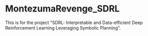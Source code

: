 # MontezumaRevenge_SDRL
This is for the project "SDRL: Interpretable and Data-efficient Deep Reinforcement Learning Leveraging Symbolic Planning".
